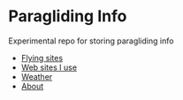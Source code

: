 # Paragliding Info
Experimental repo for storing paragliding info

- [Flying sites](sites.md)
- [Web sites I use](websites.md)
- [Weather](weather.md)
- [About](about.md)
